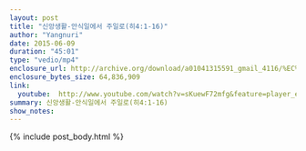```yaml
---
layout: post
title: "신앙생활-안식일에서 주일로(히4:1-16)"
author: "Yangnuri"
date: 2015-06-09
duration: "45:01"
type: "vedio/mp4"
enclosure_url: http://archive.org/download/a01041315591_gmail_4116/%EC%8B%A0%EC%95%99%EC%83%9D%ED%99%9C-%EC%95%88%EC%8B%9D%EC%9D%BC%EC%97%90%EC%84%9C%20%EC%A3%BC%EC%9D%BC%EB%A1%9C(%ED%9E%884;1-16).mp4
enclosure_bytes_size: 64,836,909 
link:
  youtube:  http://www.youtube.com/watch?v=sKuewF72mfg&feature=player_embedded
summary: 신앙생활-안식일에서 주일로(히4:1-16)
show_notes:
---
```


{% include post_body.html %}
